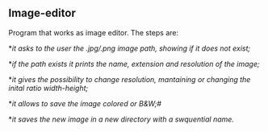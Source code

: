 ## Image-editor
Program that works as image editor. The steps are:

*_it asks to the user the .jpg/.png image path, showing if it does not exist;_

*_if the path exists it prints the name, extension and resolution of the image;_

*_it gives the possibility to change resolution, mantaining or changing the inital ratio width-height;_

*_it allows to save the image colored or B&W;#_

*_it saves the new image in a new directory with a swquential name._

